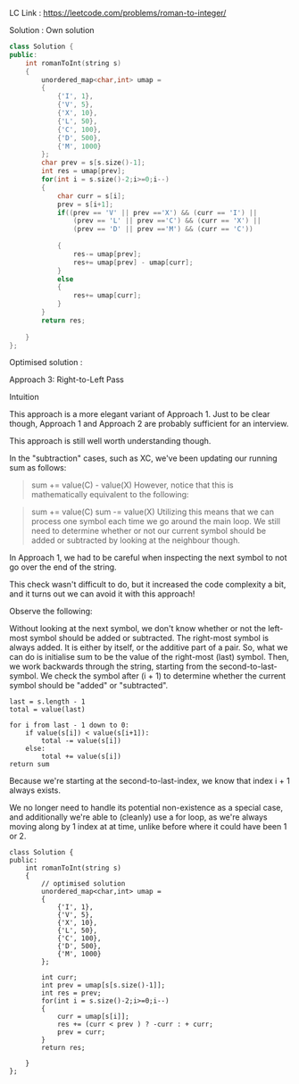 LC Link : https://leetcode.com/problems/roman-to-integer/

Solution :
Own solution
``` c++
class Solution {
public:
    int romanToInt(string s) 
    {
        unordered_map<char,int> umap = 
        {
            {'I', 1},
            {'V', 5},
            {'X', 10},
            {'L', 50},
            {'C', 100},
            {'D', 500},
            {'M', 1000}
        };
        char prev = s[s.size()-1];
        int res = umap[prev];
        for(int i = s.size()-2;i>=0;i--)
        {
            char curr = s[i];
            prev = s[i+1];
            if((prev == 'V' || prev =='X') && (curr == 'I') ||
                (prev == 'L' || prev =='C') && (curr == 'X') ||
                (prev == 'D' || prev =='M') && (curr == 'C'))
                
            {
                res-= umap[prev];
                res+= umap[prev] - umap[curr];
            }
            else
            {
                res+= umap[curr];
            }
        }
        return res;
        
    }
};
```

Optimised solution :

Approach 3: Right-to-Left Pass

Intuition

This approach is a more elegant variant of Approach 1. Just to be clear though, Approach 1 and Approach 2 are probably sufficient for an interview. 

This approach is still well worth understanding though.

In the "subtraction" cases, such as XC, we've been updating our running sum as follows:

> sum += value(C) - value(X)
However, notice that this is mathematically equivalent to the following:

> sum += value(C)
> sum -= value(X)
Utilizing this means that we can process one symbol each time we go around the main loop. We still need to determine whether or not our current symbol should be added or subtracted by looking at the neighbour though.

In Approach 1, we had to be careful when inspecting the next symbol to not go over the end of the string. 

This check wasn't difficult to do, but it increased the code complexity a bit, and it turns out we can avoid it with this approach!

Observe the following:

Without looking at the next symbol, we don't know whether or not the left-most symbol should be added or subtracted.
The right-most symbol is always added. It is either by itself, or the additive part of a pair.
So, what we can do is initialise sum to be the value of the right-most (last) symbol. Then, we work backwards through the string, starting from the second-to-last-symbol. We check the symbol after (i + 1) to determine whether the current symbol should be "added" or "subtracted".
```
last = s.length - 1
total = value(last)

for i from last - 1 down to 0:
    if value(s[i]) < value(s[i+1]):
        total -= value(s[i])
    else:
        total += value(s[i])
return sum
```
Because we're starting at the second-to-last-index, we know that index i + 1 always exists. 

We no longer need to handle its potential non-existence as a special case, and additionally we're able to (cleanly) use a for loop, as we're always moving along by 1 index at at time, unlike before where it could have been 1 or 2.

```
class Solution {
public:
    int romanToInt(string s) 
    {
        // optimised solution
        unordered_map<char,int> umap = 
        {
            {'I', 1},
            {'V', 5},
            {'X', 10},
            {'L', 50},
            {'C', 100},
            {'D', 500},
            {'M', 1000}
        };
        
        int curr;
        int prev = umap[s[s.size()-1]];
        int res = prev;
        for(int i = s.size()-2;i>=0;i--)
        {
            curr = umap[s[i]];
            res += (curr < prev ) ? -curr : + curr;
            prev = curr;
        }
        return res;
        
    }
};
```
